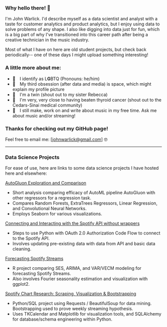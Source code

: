 ### Why hello there! 👋

I'm John Warlick. I'd describe myself as a data scientist and analyst with a taste for customer analytics and product analytics, but I enjoy using data to solve problems of any shape. I also like digging into data just for fun, which is a big part of why I've transitioned into this career path after being a creative technician in the music industry.

Most of what I have on here are old student projects, but check back periodically-- one of these days I might upload something interesting!

### A little more about me:
- 👬 I identify as L**G**BTQ (Pronouns: he/him) 
- 🚀 My third obsession (after data and media) is space, which might explain my profile picture
- 👯 I'm a twin (shout out to my sister Rebecca)
- 🏥 I'm very, very close to having beaten thyroid cancer (shout out to the Cedars-Sinai medical community)
- 🎼 I still make, work on and write about music in my free time. Ask me about music and/or streaming!

### Thanks for checking out my GitHub page!
Feel free to email me: [johnwarlick@gmail.com] 🤓

---

### Data Science Projects
For ease of use, here are links to some data science projects I have hosted here and elsewhere:

[AutoGluon Exploration and Comparison](https://github.com/jwarlick/AutoGluon-Exploration-Spotify/blob/main/AutoGluon_Exploration_Spotify_v1-5.ipynb)
- Short analysis comparing efficacy of AutoML pipeline AutoGluon with other regressors for a regression task.
- Compares Random Forests, ExtraTrees Regressors, Linear Regression, and Convolutional Neural Networks.
- Employs Seaborn for various visualizations.

[Connecting and Interacting with the Spotify API without wrappers](https://github.com/jwarlick/Spotify-API-OAuth/blob/main/Spotify_API_connection-Anon.ipynb)
- Steps to use Python with OAuth 2.0 Authorization Code Flow to connect to the Spotify API.
- Involves updating pre-existing data with data from API and basic data cleaning.

[Forecasting Spotify Streams](https://rpubs.com/johnwarlick/856265)
- R project comparing SES, ARIMA, and VAR/VECM modeling for forecasting Spotify Streams.
- Also involves Fourier seasonality estimation and visualization with ggplot2.

[Spotify Chart Research: Scraping, Visualization & Bootstrapping](https://github.com/jwarlick/Spotify-Chart-Analysis/blob/main/Spotify_Scraping_DataExploration_Visualization_Bootstrapping.ipynb)
- Python/SQL project using Requests / BeautifulSoup for data mining. Bootstrapping used to prove weekly streaming hypothesis.
- Uses TKCalendar and Matplotlib for visualization tools, and SQLAlchemy for database/schema engineering within Python.

